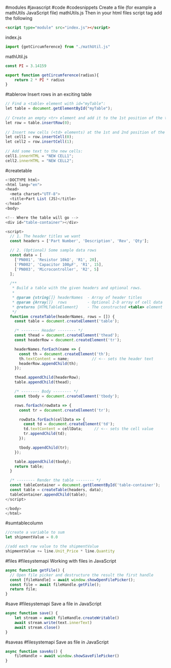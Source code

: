#modules #javascript #code #codesnippets
Create a file (for example a mathUtils JavaScript file) mathUtils.js
Then in your html files script tag add the following
```html
<script type="module" src="index.js"></script>
```

index.js
```javascript
import {getCircumference} from "./mathUtil.js"
```

mathUtil.js
```javascript
const PI = 3.14159

export function getCircumference(radius){
	return 2 * PI * radius
}
```

#tablerow
Insert rows in an exciting table

```javascript
// Find a <table> element with id="myTable":  
let table = document.getElementById("myTable");  
  
// Create an empty <tr> element and add it to the 1st position of the table:  
let row = table.insertRow(0);  
  
// Insert new cells (<td> elements) at the 1st and 2nd position of the "new" <tr> element:  
let cell1 = row.insertCell(0);  
let cell2 = row.insertCell(1);  
  
// Add some text to the new cells:  
cell1.innerHTML = "NEW CELL1";  
cell2.innerHTML = "NEW CELL2";
```

#createtable

```javascript
<!DOCTYPE html>
<html lang="en">
<head>
  <meta charset="UTF-8">
  <title>Part List (JS)</title>
</head>
<body>

<!-- Where the table will go -->
<div id="table‑container"></div>

<script>
  // 1. The header titles we want
  const headers = ['Part Number', 'Description', 'Rev', 'Qty'];

  // 2. (Optional) Some sample data rows
  const data = [
    ['PN001', 'Resistor 10kΩ', 'R1', 20],
    ['PN002', 'Capacitor 100µF', 'R1', 15],
    ['PN003', 'Microcontroller', 'R2', 5]
  ];

  /**
   * Build a table with the given headers and optional rows.
   *
   * @param {string[]} headerNames  - Array of header titles
   * @param {Array[]}  rows         - Optional 2‑D array of cell data
   * @returns {HTMLTableElement}    - The constructed <table> element
   */
  function createTable(headerNames, rows = []) {
    const table = document.createElement('table');

    /* -------- Header -------- */
    const thead = document.createElement('thead');
    const headerRow = document.createElement('tr');

    headerNames.forEach(name => {
      const th = document.createElement('th');
      th.textContent = name;          // <-- sets the header text
      headerRow.appendChild(th);
    });

    thead.appendChild(headerRow);
    table.appendChild(thead);

    /* -------- Body -------- */
    const tbody = document.createElement('tbody');

    rows.forEach(rowData => {
      const tr = document.createElement('tr');

      rowData.forEach(cellData => {
        const td = document.createElement('td');
        td.textContent = cellData;     // <-- sets the cell value
        tr.appendChild(td);
      });

      tbody.appendChild(tr);
    });

    table.appendChild(tbody);
    return table;
  }

  /* -------- Render the table -------- */
  const tableContainer = document.getElementById('table‑container');
  const table = createTable(headers, data);
  tableContainer.appendChild(table);
</script>

</body>
</html>

```

#sumtablecolumn 

```javascript
//create a variable to sum
let shipmentValue = 0.0

//add each row value to the shipmentValue
shipmentValue += line.Unit_Price * line.Quantity
```

#files #filesystemapi
Working with files in JavaScript
```javascript
async function getFile() {
  // Open file picker and destructure the result the first handle
  const [fileHandle] = await window.showOpenFilePicker();
  const file = await fileHandle.getFile();
  return file;
}
```

#save #filesystemapi
Save a file in JavaScript
```javascript
async function save() {
	let stream = await fileHandle.createWritable()
	await stream.write(text.innerText)
	await stream.close()
}
```

#saveas #filesystemapi
Save as file in JavaScript
```javascript
async function saveAs() {
	fileHandle = await window.showSaveFilePicker()
}
```
